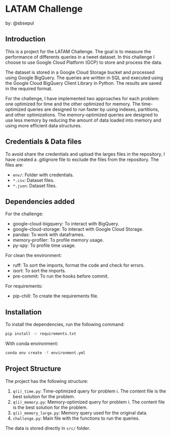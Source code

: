 # LATAM Challenge

by: @sbsepul

## Introduction

This is a project for the LATAM Challenge. The goal is to measure the performance of differents queries in a tweet dataset. In this challenge I choose to use Google Cloud Platform (GCP) to store and process the data.  

The dataset is stored in a Google Cloud Storage bucket and processed using Google BigQuery. The queries are written in SQL and executed using the Google Cloud BigQuery Client Library in Python. The results are saved in the required format.

For the challenge, I have implemented two approaches for each problem: one optimized for time and the other optimized for memory. The time-optimized queries are designed to run faster by using indexes, partitions, and other optimizations. The memory-optimized queries are designed to use less memory by reducing the amount of data loaded into memory and using more efficient data structures.

## Credentials & Data files

To avoid share the credentials and upload the larges files in the repository, I have created a .gitignore file to exclude the files from the repository. The files are:

- `env/`: Folder with credentials.
- `*.csv`: Dataset files.
- `*.json`: Dataset files.

## Dependencies added

For the challenge:

- google-cloud-bigquery: To interact with BigQuery.
- google-cloud-storage: To interact with Google Cloud Storage.
- pandas: To work with dataframes.
- memory-profiler: To profile memory usage.
- py-spy: To profile time usage.

For clean the environment:
- ruff: To sort the imports, format the code and check for errors.
- isort: To sort the imports.
- pre-commit: To run the hooks before commit.

For requirements:
- pip-chill: To create the requirements file.

## Installation

To install the dependencies, run the following command:

```bash
pip install -r requirements.txt
```

With conda environment:

```bash
conda env create -f environment.yml
```



## Project Structure

The project has the following structure:

1. `q(i)_time.py`: Time-optimized query for problem i. The content file is the best solution for the problem.
2. `q(i)_memory.py`: Memory-optimized query for problem i. The content file is the best solution for the problem.
3. `q(i)_memory_large.py`: Memory query used for the original data.
4. `challenge.py`: Main file with the functions to run the queries.

The data is stored directly in `src/` folder.